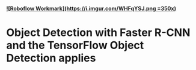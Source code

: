 #### [![Roboflow Workmark](https://i.imgur.com/WHFqYSJ.png =350x)](https://roboflow.ai)

# Object Detection with Faster R-CNN and the TensorFlow Object Detection applies
